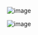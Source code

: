 ![image](https://github.com/user-attachments/assets/1f813fb8-f9a9-4bc9-bc20-ce523fe2dec4)

![image](https://github.com/user-attachments/assets/18180af2-fe24-40c3-ad90-ce6c20520507)
